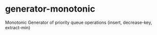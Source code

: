 # generator-monotonic
Monotonic Generator of priority queue operations (insert, decrease-key, extract-min)
